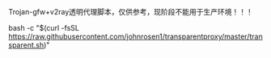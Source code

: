 Trojan-gfw+v2ray透明代理脚本，仅供参考，现阶段不能用于生产环境！！！

bash -c "$(curl -fsSL https://raw.githubusercontent.com/johnrosen1/transparentproxy/master/transparent.sh)"
